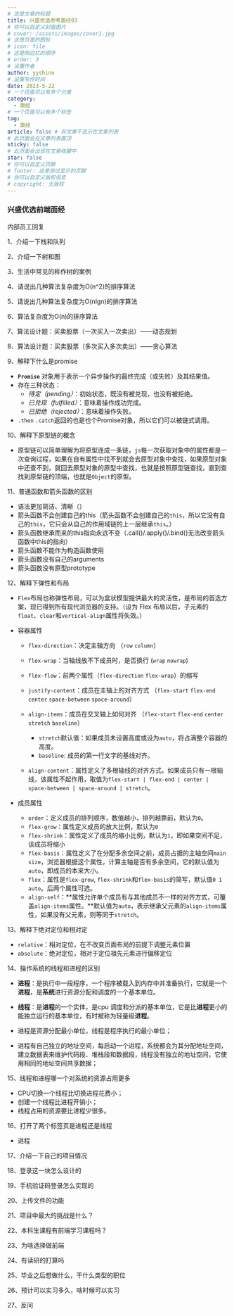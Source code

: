 ```yaml
---
# 这是文章的标题
title: 兴盛优选参考面经03
# 你可以自定义封面图片
# cover: /assets/images/cover1.jpg
# 这是页面的图标
# icon: file
# 这是侧边栏的顺序
# order: 3
# 设置作者
author: yyshino
# 设置写作时间
date: 2023-5-22
# 一个页面可以有多个分类
category:
  - 面经
# 一个页面可以有多个标签
tag:
  - 面经
article: false # 非文章不显示在文章列表
# 此页面会在文章列表置顶
sticky: false
# 此页面会出现在文章收藏中
star: false
# 你可以自定义页脚
# footer: 这是测试显示的页脚
# 你可以自定义版权信息
# copyright: 无版权
---
```


### 兴盛优选前端面经

内部员工回复

1、介绍一下栈和队列

2、介绍一下树和图

3、生活中常见的称作树的案例

4、请说出几种算法复杂度为O(n^2)的排序算法

5、请说出几种算法复杂度为O(nlgn)的排序算法

6、算法复杂度为O(n)的排序算法

7、算法设计题：买卖股票（一次买入一次卖出）——动态规划

8、算法设计题：买卖股票（多次买入多次卖出）——贪心算法

9、解释下什么是promise

- **`Promise`** 对象用于表示一个异步操作的最终完成（或失败）及其结果值。
- 存在三种状态：
  - *待定（pending）*：初始状态，既没有被兑现，也没有被拒绝。
  - *已兑现（fulfilled）*：意味着操作成功完成。
  - *已拒绝（rejected）*：意味着操作失败。
- `.then` `.catch`返回的也是也个Promise对象，所以它们可以被链式调用。

10、解释下原型链的概念

- 原型链可以简单理解为将原型连成一条链，`js`每一次获取对象中的属性都是一次查询过程，如果在自有属性中找不到就会去原型对象中查找，如果原型对象中还查不到，就回去原型对象的原型中查找，也就是按照原型链查找，直到查找到原型链的顶端，也就是`Object`的原型。

11、普通函数和箭头函数的区别

- 语法更加简洁、清晰（）
- 箭头函数不会创建自己的this（箭头函数不会创建自己的`this`，所以它没有自己的`this`，它只会从自己的作用域链的上一层继承`this`。）
- 箭头函数继承而来的this指向永远不变（.call()/.apply()/.bind()无法改变箭头函数中this的指向）
- 箭头函数不能作为构造函数使用
- 箭头函数没有自己的arguments
- 箭头函数没有原型prototype

12、解释下弹性和布局

- `Flex`布局也称弹性布局，可以为盒状模型提供最大的灵活性，是布局的首选方案，现已得到所有现代浏览器的支持。（设为 Flex 布局以后，子元素的`float`、`clear`和`vertical-align`属性将失效。）
- 容器属性
  - `flex-direction`：决定主轴方向 （`row` `column`）
  - `flex-wrap`：当轴线放不下成员时，是否换行 (`wrap` `nowrap`)
  - `flex-flow`：前两个属性（`flex-direction` `flex-wrap`）的缩写
  - `justify-content`：成员在主轴上的对齐方式 （`flex-start` `flex-end` `center` `space-between` `space-around`）
  - `align-items`：成员在交叉轴上如何对齐 （`flex-start` `flex-end` `center` `stretch` `baseline`）
    - `stretch`默认值：如果成员未设置高度或设为`auto`，将占满整个容器的高度。
    - `baseline`: 成员的第一行文字的基线对齐。

  - `align-content`：属性定义了多根轴线的对齐方式。如果成员只有一根轴线，该属性不起作用，取值为`flex-start | flex-end | center | space-between | space-around | stretch`。

- 成员属性
  - `order`：定义成员的排列顺序，数值越小，排列越靠前，默认为`0`。
  - `flex-grow`：属性定义成员的放大比例，默认为`0`
  - `flex-shrink`：属性定义了成员的缩小比例，默认为`1`，即如果空间不足，该成员将缩小
  - `flex-basis`：属性定义了在分配多余空间之前，成员占据的主轴空间`main size`，浏览器根据这个属性，计算主轴是否有多余空间，它的默认值为`auto`，即成员的本来大小。
  - `flex`：属性是`flex-grow`, `flex-shrink`和`flex-basis`的简写，默认值`0 1 auto`。后两个属性可选。
  - `align-self`：**属性允许单个成员有与其他成员不一样的对齐方式，可覆盖`align-items`属性。**默认值为`auto`，表示继承父元素的`align-items`属性，如果没有父元素，则等同于`stretch`。

13、解释下绝对定位和相对定

- `relative`：相对定位，在不改变页面布局的前提下调整元素位置
- `absolute`：绝对定位，相对于定位祖先元素进行偏移定位

14、操作系统的线程和进程的区别

- **进程**：是执行中一段程序，一个程序被载入到内存中并准备执行，它就是一个**进程**，是**系统**进行资源分配和调度的一个基本单位。 

- **线程**：是**进程**的一个实体，是cpu 调度和分派的基本单位，它是比**进程**更小的能独立运行的基本单位，有时被称为轻量级**进程**。
- 进程是资源分配最小单位，线程是程序执行的最小单位；
- 进程有自己独立的地址空间，每启动一个进程，系统都会为其分配地址空间，建立数据表来维护代码段、堆栈段和数据段，线程没有独立的地址空间，它使用相同的地址空间共享数据；

15、线程和进程哪一个对系统的资源占用更多

- CPU切换一个线程比切换进程花费小；
- 创建一个线程比进程开销小；
- 线程占用的资源要⽐进程少很多。

16、打开了两个标签页是进程还是线程

- 进程

17、介绍一下自己的项目情况

18、登录这一块怎么设计的

19、手机验证码登录怎么实现的

20、上传文件的功能

21、项目中最大的挑战是什么？

22、本科生课程有前端学习课程吗？

23、为啥选择做前端

24、有读研的打算吗

25、毕业之后想做什么，干什么类型的职位

26、预计可以实习多久，啥时候可以实习

27、反问